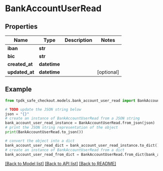 # BankAccountUserRead



## Properties

Name | Type | Description | Notes
------------ | ------------- | ------------- | -------------
**iban** | **str** |  | 
**bic** | **str** |  | 
**created_at** | **datetime** |  | 
**updated_at** | **datetime** |  | [optional] 

## Example

```python
from tpdk_safe_checkout.models.bank_account_user_read import BankAccountUserRead

# TODO update the JSON string below
json = "{}"
# create an instance of BankAccountUserRead from a JSON string
bank_account_user_read_instance = BankAccountUserRead.from_json(json)
# print the JSON string representation of the object
print(BankAccountUserRead.to_json())

# convert the object into a dict
bank_account_user_read_dict = bank_account_user_read_instance.to_dict()
# create an instance of BankAccountUserRead from a dict
bank_account_user_read_from_dict = BankAccountUserRead.from_dict(bank_account_user_read_dict)
```
[[Back to Model list]](../README.md#documentation-for-models) [[Back to API list]](../README.md#documentation-for-api-endpoints) [[Back to README]](../README.md)


